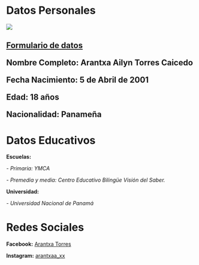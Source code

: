 

<h1>Datos Personales</h1>

<p><img src="https://scontent.fpty1-1.fna.fbcdn.net/v/t1.0-9/s960x960/72962947_2495280033895835_5137077994673668096_o.jpg?_nc_cat=100&_nc_oc=AQm0bRQSjXrjEGjZeO0VIJeHbWFt-V-7LgNIh0THXUTuvtx89DnC1sj2e9jQH2H-0XE&_nc_ht=scontent.fpty1-1.fna&oh=c93f8fc460e7012cadf9d7843053a7b0&oe=5E5C5230">
<h2><p><strong><a href="https://arantxa-torres.github.io/Formulario-de-datos/">Formulario de datos</a></strong>
<p><strong>Nombre Completo:</strong> Arantxa Ailyn Torres Caicedo 
<p><strong>Fecha Nacimiento:</strong> 5 de Abril de 2001
<p><strong>Edad:</strong> 18 años
<p><strong>Nacionalidad:</strong> Panameña 

<h1>Datos Educativos</h1>
<p><strong>Escuelas:</strong><p>
<p><em>- Primaria: YMCA </em>
<p><em>- Premedia y media: Centro Educativo Bilingüe Visión del Saber. </em>
<p><strong>Universidad:</strong>
<P><em>- Universidad Nacional de Panamá</em>
<h1>Redes Sociales</h1>
<p><strong>Facebook:</strong> <a href="https://www.facebook.com/arantxa.torres.980">Arantxa Torres</a>
<p><strong>Instagram:</strong> <a href="https://www.instagram.com/arantxaa_xx/">arantxaa_xx</a>
